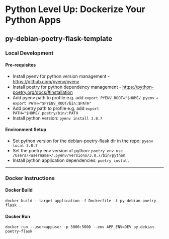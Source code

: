 # Python Level Up: Dockerize Your Python Apps

## py-debian-poetry-flask-template

### Local Development

#### Pre-requisites

- Install pyenv for python version management - https://github.com/pyenv/pyenv
- Install poetry for python dependency management - https://python-poetry.org/docs/#installation
- Add pyenv path to profile e.g. add `export PYENV_ROOT="$HOME/.pyenv` + `export PATH="$PYENV_ROOT/bin:$PATH"`
- Add poetry path to profile e.g. add `export PATH="$HOME/.poetry/bin/:PATH`
- Install python version: `pyenv install 3.8.7`

#### Environment Setup

- Set python version for the debian-poetry-flask dir in the repo: `pyenv local 3.8.7`
- Set the poetry env version of python: `poetry env use /Users/<username>/.pyenv/versions/3.8.7/bin/python`
- Install python application dependencies: `poetry install`

---

### Docker Instructions

#### Docker Build

```
docker build --target application -f Dockerfile -t py-debian-poetry-flask .
```

#### Docker Run

```
docker run --user=appuser -p 5000:5000 --env APP_ENV=DEV py-debian-poetry-flask
```